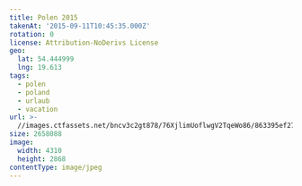 ```yaml
---
title: Polen 2015
takenAt: '2015-09-11T10:45:35.000Z'
rotation: 0
license: Attribution-NoDerivs License
geo:
  lat: 54.444999
  lng: 19.613
tags:
  - polen
  - poland
  - urlaub
  - vacation
url: >-
  //images.ctfassets.net/bncv3c2gt878/76XjlimUoflwgV2TqeWo86/863395ef2752add821580ccdbaf74586/polen-2015_25324959894_o
size: 2658088
image:
  width: 4310
  height: 2868
contentType: image/jpeg
---
```


